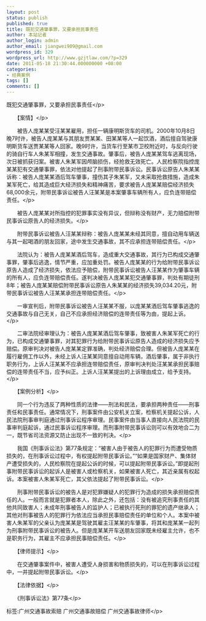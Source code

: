 ```yaml
---
layout: post
status: publish
published: true
title: 既犯交通肇事罪，又要承担民事责任
author: 本站记者
author_login: admin
author_email: jiangwei909@gmail.com
wordpress_id: 329
wordpress_url: http://www.gzjtlaw.com/?p=329
date: 2011-05-18 21:30:44.000000000 +08:00
categories:
- 经典案例
tags: []
comments: []
---
```

<p>既犯交通肇事罪，又要承担民事责任<&#47;p><p>　　【案情】<&#47;p><p>　　被告人庞某某受汪某某雇用，担任一辆康明斯货车的司机。2000年10月8日晚7时许，被告人庞某某与其朋友贾某某、田某某等人一起饮酒，酒后擅自驾驶康明斯货车送贾某某等人回家。晚9时许，当货车行至某市卫校附近时，与反向行驶的骑自行车人朱某军相撞，发生交通事故。肇事后，被告人庞某某驾车逃离现场，次日被抓获归案。被害人朱某军因颅脑损伤，经抢救无效死亡。人民检察院指控庞某某犯有交通肇事罪，依法对他提起了刑事附带民事诉讼。民事诉讼原告人朱某某诉称：被告人庞某某酒后驾车肇事，撞伤其子朱某军，又未采取抢救措施，造成朱某军死亡，给其造成巨大经济损失和精神痛苦，要求被告人庞某某赔偿经济损失68,000余元，附带民事诉讼被告人汪某某是本案肇事车辆所有人，应负连带赔偿责任。<&#47;p><p>　　被告人庞某某对所指控的犯罪事实没有异议，但辩称没有财产，无力赔偿附带民事诉讼原告人的经济损失。<&#47;p><p>　　附带民事诉讼被告人汪某某辩称：被告人庞某某未经其同意，擅自动用车辆送与其一起喝酒的朋友回家，途中发生交通事故，其不应承担连带赔偿责任。<&#47;p><p>　　法院认为：被告人庞某某酒后驾车，造成重大交通事故，其行为已构成交通肇事罪，肇事后逃逸，情节严重，应加重处罚。被告人庞某某的行为给附带民事诉讼原告人造成了经济损失，依法应予赔偿，附带民事诉讼被告人汪某某作为肇事车辆的所有人，应负连带赔偿责任。遂判决被告人庞某某犯交通肇事罪，判处有期徒刑8年；被告人庞某某赔偿附带民事诉讼原告人朱某某的经济损失39,034.20元，附带民事诉讼被告人汪某某承担连带赔偿责任。<&#47;p><p>　　一审宣判后，附带民事诉讼被告人汪某某不服，以庞某某酒后驾车肇事逃逸的交通事故与自己无关，自己不应承担经济赔偿的连带责任等为由，提起上诉。<&#47;p><p>　　二审法院经审理认为：被告人庞某某酒后驾车肇事，致被害人朱某军死亡的行为，已构成交通肇事罪，对其犯罪行为给附带民事诉讼原告人造成的经济损失应予赔偿。原审判决对被告人庞某某定罪准确，判处经济赔偿合理。但被告人庞某某在履行雇佣工作以外，未经上诉人汪某某同意擅自动用车辆，酒后肇事，属于非执行职务行为，上诉人汪某某不应承担连带赔偿责任，原审判决判处汪某某承担民事赔偿的连带责任不当，应予纠正。上诉人汪某某提出的上诉理由成立，给予支持。<&#47;p><p>　　【案例分析】<&#47;p><p>　　同一个行为违反了两种性质的法律&mdash;&mdash;刑法和民法，要承担两种责任&mdash;&mdash;刑事责任和民事责任。通常情况下，刑事案件由公安机关立案，检察机关提起公诉，人民法院刑事审判庭通过刑事诉讼程序审理。民事案件由当事人直接向人民法院的民事审判庭起诉，通过民事诉讼程序审理。而刑事附带民事诉讼则可以有效地合二为一，既节省司法资源又防止出现不一致的判决。<&#47;p><p>　　我国《刑事诉讼法》第77条规定：&ldquo;被害人由于被告人的犯罪行为而遭受物质损失的，在刑事诉讼过程中，有权提起附带民事诉讼。&rdquo;&ldquo;如果是国家财产、集体财产遭受损失的，人民检察院在提起公诉的时候，可以提起附带民事诉讼。&rdquo;即提起刑事附带民事诉讼的起诉人是被害人或检察机关，如果被害人死亡，其近亲属有权起诉。本案被害人朱某军死亡，其父依法提起了附带民事诉讼。<&#47;p><p>　　刑事附带民事诉讼的被告人是对犯罪嫌疑人的犯罪行为造成的损失承担赔偿责任的人。一般而言就是犯罪者本人，除此之外，还包括：没有被追究刑事责任的其他共同致害人；未成年刑事被告人的监护人；已被执行死刑的罪犯的遗产继承人；其他对刑事被告人的犯罪行为依法应当承担民事赔偿责任的单位和个人。本案中被害人朱某军的父亲认为庞某某是驾驶其雇主汪某某的车肇事，将其和庞某某一起列为刑事附带民事诉讼的被告人。但是庞某某开车送朋友回家既未经雇主允许，也不是职务行为，其雇主不应承担民事赔偿责任。<&#47;p><p>　　【律师提示】<&#47;p><p>　　在交通肇事案件中，被害人遭受人身损害和物质损失的，可以在刑事诉讼过程中，一并提起附带民事诉讼。<&#47;p><p>　　【法律依据】<&#47;p><p>　　《刑事诉讼法》第77条<&#47;p><br&#47;><p>标签:广州交通事故索赔 广州交通事故赔偿 广州交通事故律师<&#47;p>
